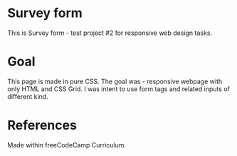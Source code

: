 # Survey form
This is Survey form - test project #2 for responsive web design tasks.

# Goal
This page is made in pure CSS. The goal was - responsive webpage with only HTML and CSS Grid. I was intent to use form tags and related inputs of different kind.

# References
Made within freeCodeCamp Curriculum. 
